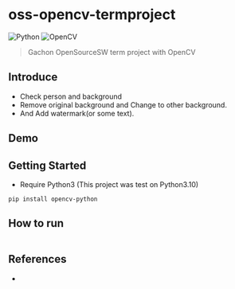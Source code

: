 # oss-opencv-termproject

![Python](https://img.shields.io/badge/python-3670A0?style=for-the-badge&logo=python&logoColor=ffdd54) ![OpenCV](https://img.shields.io/badge/opencv-%23white.svg?style=for-the-badge&logo=opencv&logoColor=white)

> Gachon OpenSourceSW term project with OpenCV

## Introduce

- Check person and background
- Remove original background and Change to other background.
- And Add watermark(or some text).

## Demo

## Getting Started

- Require Python3 (This project was test on Python3.10)

```shell
pip install opencv-python
```

## How to run

```shell

```

## References

-
